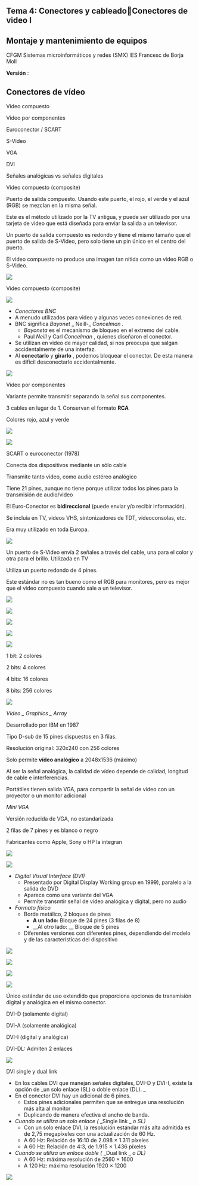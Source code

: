 ## Tema 4: Conectores y cableadoConectores de video I

## Montaje y mantenimiento de equipos
CFGM Sistemas microinformáticos y redes (SMX)
IES Francesc de Borja Moll

__Versión__ :

## Conectores de vídeo

Video compuesto

Video por componentes

Euroconector / SCART

S\-Video

VGA

DVI

Señales analógicas vs señales digitales

Video compuesto \(composite\)

Puerto de salida compuesto\. Usando este puerto\, el rojo\, el verde y el azul \(RGB\) se mezclan en la misma señal\.

Este es el método utilizado por la TV antigua\, y puede ser utilizado por una tarjeta de video que está diseñada para enviar la salida a un televisor\.

Un puerto de salida compuesto es redondo y tiene el mismo tamaño que el puerto de salida de S\-Video\, pero solo tiene un pin único en el centro del puerto\.

El video compuesto no produce una imagen tan nítida como un video RGB o S\-Video\.

![](img%5C4%20Conectores%20de%20v%C3%ADdeo%20I%20%28RCA%2C%20VGA%2C%20DVI%290.png)

Video compuesto \(composite\)

![](img%5C4%20Conectores%20de%20v%C3%ADdeo%20I%20%28RCA%2C%20VGA%2C%20DVI%291.gif)

* _Conectores BNC_
* A menudo utilizados para video y algunas veces conexiones de red\.
* BNC significa  _Bayonet_  _ Neill\-_  _Concelman_  _\._
  * _Bayoneta_  es el mecanismo de bloqueo en el extremo del cable\.
  * Paul  _Neill_  y Carl  _Concelman_ \, quienes diseñaron el conector\.
* Se utilizan en video de mayor calidad\, si nos preocupa que salgan accidentalmente de una interfaz\.
* Al  __conectarlo__  y  __girarlo__ \, podemos bloquear el conector\.  De esta manera es dificil desconectarlo accidentalmente\.

![](img%5C4%20Conectores%20de%20v%C3%ADdeo%20I%20%28RCA%2C%20VGA%2C%20DVI%292.jpg)

Video por componentes

Variante permite transmitir separando la señal sus componentes\.

3 cables en lugar de 1\. Conservan el formato  __RCA__

Colores rojo\, azul y verde

![](img%5C4%20Conectores%20de%20v%C3%ADdeo%20I%20%28RCA%2C%20VGA%2C%20DVI%293.png)

![](img%5C4%20Conectores%20de%20v%C3%ADdeo%20I%20%28RCA%2C%20VGA%2C%20DVI%294.png)

SCART o euroconector \(1978\)

Conecta dos dispositivos mediante un sólo cable

Transmite tanto video\, como audio estéreo analógico

Tiene 21 pines\, aunque no tiene porque utilizar todos los pines para la transmisión de audio/video

El Euro\-Conector es  __bidireccional__  \(puede enviar y/o recibir información\)\.

Se incluía en TV\, videos VHS\, sintonizadores de TDT\, videoconsolas\, etc\.

Era muy utilizado en toda Europa\.

![](img%5C4%20Conectores%20de%20v%C3%ADdeo%20I%20%28RCA%2C%20VGA%2C%20DVI%295.jpg)

Un puerto de S\-Video envía 2 señales a través del cable\, una para el color y otra para el brillo\. Utilizada en TV

Utiliza un puerto redondo de 4 pines\.

Este estándar no es tan bueno como el RGB para monitores\, pero es mejor que el video compuesto cuando sale a un televisor\.

![](img%5C4%20Conectores%20de%20v%C3%ADdeo%20I%20%28RCA%2C%20VGA%2C%20DVI%296.jpg)

![](img%5C4%20Conectores%20de%20v%C3%ADdeo%20I%20%28RCA%2C%20VGA%2C%20DVI%297.jpg)

![](img%5C4%20Conectores%20de%20v%C3%ADdeo%20I%20%28RCA%2C%20VGA%2C%20DVI%298.jpg)

![](img%5C4%20Conectores%20de%20v%C3%ADdeo%20I%20%28RCA%2C%20VGA%2C%20DVI%299.jpg)

![](img%5C4%20Conectores%20de%20v%C3%ADdeo%20I%20%28RCA%2C%20VGA%2C%20DVI%2910.jpg)

1 bit: 2 colores

2 bits: 4 colores

4 bits: 16 colores

8 bits: 256 colores

![](img%5C4%20Conectores%20de%20v%C3%ADdeo%20I%20%28RCA%2C%20VGA%2C%20DVI%2911.jpg)

_Video _  _Graphics_  _ Array_

Desarrollado por IBM en 1987

Tipo D\-sub de 15 pines dispuestos en 3 filas\.

Resolución original: 320x240 con 256 colores

Solo permite  __vídeo analógico__  a 2048x1536 \(máximo\)

Al ser la señal analógica\, la calidad de vídeo depende de calidad\, longitud de cable e interferencias\.

Portátiles tienen salida VGA\, para compartir la señal de vídeo con un proyector o un monitor adicional

_Mini VGA_

Versión reducida de VGA\, no estandarizada

2 filas de 7 pines y es blanco o negro

Fabricantes como Apple\, Sony o HP la integran

![](img%5C4%20Conectores%20de%20v%C3%ADdeo%20I%20%28RCA%2C%20VGA%2C%20DVI%2912.jpg)

![](img%5C4%20Conectores%20de%20v%C3%ADdeo%20I%20%28RCA%2C%20VGA%2C%20DVI%2913.png)

* _Digital Visual Interface \(DVI\)_
  * Presentado por Digital Display Working group en 1999\)\, paralelo a la salida de DVD
  * Aparece como una variante del VGA
  * Permite transmtir señal de vídeo analógica y digital\, pero no audio
* _Formato físico_
  * Borde metálico\, 2 bloques de pines
    * __A un lado:__  Bloque de 24 pines \(3 filas de 8\)
    * __Al otro lado: __ Bloque de 5 pines
  * Diferentes versiones con diferentes pines\, dependiendo del modelo y de las características del dispositivo

![](img%5C4%20Conectores%20de%20v%C3%ADdeo%20I%20%28RCA%2C%20VGA%2C%20DVI%2914.jpg)

![](img%5C4%20Conectores%20de%20v%C3%ADdeo%20I%20%28RCA%2C%20VGA%2C%20DVI%2915.jpg)

![](img%5C4%20Conectores%20de%20v%C3%ADdeo%20I%20%28RCA%2C%20VGA%2C%20DVI%2916.jpg)

![](img%5C4%20Conectores%20de%20v%C3%ADdeo%20I%20%28RCA%2C%20VGA%2C%20DVI%2917.png)

Único estándar de uso extendido que proporciona opciones de transmisión digital y analógica en el mismo conector\.

DVI\-D \(solamente digital\)

DVI\-A \(solamente analógica\)

DVI\-I \(digital y analógica\)

DVI\-DL: Admiten 2 enlaces

![](img%5C4%20Conectores%20de%20v%C3%ADdeo%20I%20%28RCA%2C%20VGA%2C%20DVI%2918.png)

DVI single y dual link

* En los cables DVI que manejan señales digitales\, DVI\-D y DVI\-I\, existe la opción de  _un solo enlace \(SL\) o doble enlace \(DL\)\. _
* En el conector DVI hay un adicional de 6 pines\.
  * Estos pines adicionales permiten que se entregue una resolución más alta al monitor
  * Duplicando de manera efectiva el ancho de banda\.
* _Cuando se utiliza un solo enlace \(_  _Single link _  _o SL\)_
  * Con un solo enlace DVI\, la resolución estándar más alta admitida es de 2\,75 megapíxeles con una actualización de 60 Hz\.
  * A 60 Hz: Relación de 16:10 de 2\.098 × 1\.311  píxeles
  * A 60 Hz: Relación de 4:3\, de 1\.915 × 1\.436 píxeles
* _Cuando se utiliza un enlace doble \(_  _Dual link _  _o DL\)_
  * A 60 Hz: máxima resolución de 2560 × 1600
  * A 120 Hz: máxima resolución 1920 × 1200

![](img%5C4%20Conectores%20de%20v%C3%ADdeo%20I%20%28RCA%2C%20VGA%2C%20DVI%2919.png)


